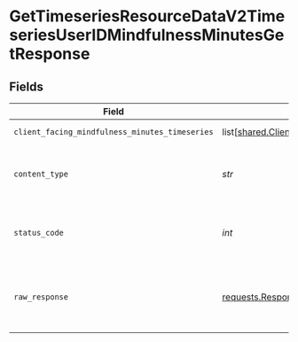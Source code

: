 # GetTimeseriesResourceDataV2TimeseriesUserIDMindfulnessMinutesGetResponse


## Fields

| Field                                                                                                                    | Type                                                                                                                     | Required                                                                                                                 | Description                                                                                                              |
| ------------------------------------------------------------------------------------------------------------------------ | ------------------------------------------------------------------------------------------------------------------------ | ------------------------------------------------------------------------------------------------------------------------ | ------------------------------------------------------------------------------------------------------------------------ |
| `client_facing_mindfulness_minutes_timeseries`                                                                           | list[[shared.ClientFacingMindfulnessMinutesTimeseries](../../models/shared/clientfacingmindfulnessminutestimeseries.md)] | :heavy_minus_sign:                                                                                                       | Successful Response                                                                                                      |
| `content_type`                                                                                                           | *str*                                                                                                                    | :heavy_check_mark:                                                                                                       | HTTP response content type for this operation                                                                            |
| `status_code`                                                                                                            | *int*                                                                                                                    | :heavy_check_mark:                                                                                                       | HTTP response status code for this operation                                                                             |
| `raw_response`                                                                                                           | [requests.Response](https://requests.readthedocs.io/en/latest/api/#requests.Response)                                    | :heavy_minus_sign:                                                                                                       | Raw HTTP response; suitable for custom response parsing                                                                  |